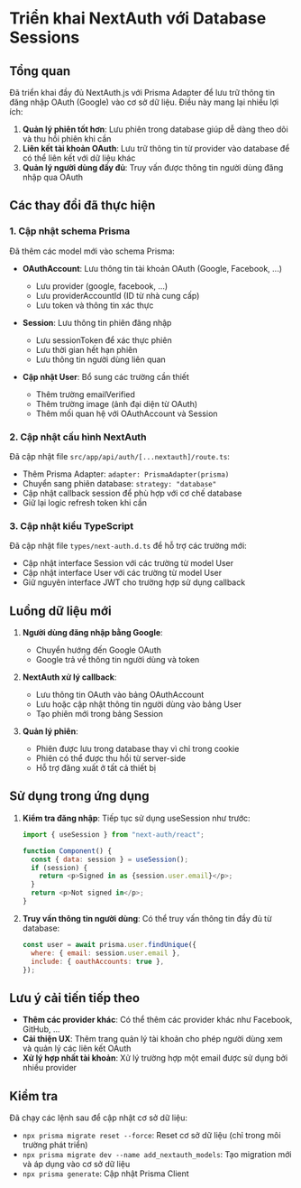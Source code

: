 # Triển khai NextAuth với Database Sessions

## Tổng quan

Đã triển khai đầy đủ NextAuth.js với Prisma Adapter để lưu trữ thông tin đăng nhập OAuth (Google) vào cơ sở dữ liệu. Điều này mang lại nhiều lợi ích:

1. **Quản lý phiên tốt hơn**: Lưu phiên trong database giúp dễ dàng theo dõi và thu hồi phiên khi cần
2. **Liên kết tài khoản OAuth**: Lưu trữ thông tin từ provider vào database để có thể liên kết với dữ liệu khác
3. **Quản lý người dùng đầy đủ**: Truy vấn được thông tin người dùng đăng nhập qua OAuth

## Các thay đổi đã thực hiện

### 1. Cập nhật schema Prisma

Đã thêm các model mới vào schema Prisma:

- **OAuthAccount**: Lưu thông tin tài khoản OAuth (Google, Facebook, ...)

  - Lưu provider (google, facebook, ...)
  - Lưu providerAccountId (ID từ nhà cung cấp)
  - Lưu token và thông tin xác thực

- **Session**: Lưu thông tin phiên đăng nhập

  - Lưu sessionToken để xác thực phiên
  - Lưu thời gian hết hạn phiên
  - Lưu thông tin người dùng liên quan

- **Cập nhật User**: Bổ sung các trường cần thiết
  - Thêm trường emailVerified
  - Thêm trường image (ảnh đại diện từ OAuth)
  - Thêm mối quan hệ với OAuthAccount và Session

### 2. Cập nhật cấu hình NextAuth

Đã cập nhật file `src/app/api/auth/[...nextauth]/route.ts`:

- Thêm Prisma Adapter: `adapter: PrismaAdapter(prisma)`
- Chuyển sang phiên database: `strategy: "database"`
- Cập nhật callback session để phù hợp với cơ chế database
- Giữ lại logic refresh token khi cần

### 3. Cập nhật kiểu TypeScript

Đã cập nhật file `types/next-auth.d.ts` để hỗ trợ các trường mới:

- Cập nhật interface Session với các trường từ model User
- Cập nhật interface User với các trường từ model User
- Giữ nguyên interface JWT cho trường hợp sử dụng callback

## Luồng dữ liệu mới

1. **Người dùng đăng nhập bằng Google**:

   - Chuyển hướng đến Google OAuth
   - Google trả về thông tin người dùng và token

2. **NextAuth xử lý callback**:

   - Lưu thông tin OAuth vào bảng OAuthAccount
   - Lưu hoặc cập nhật thông tin người dùng vào bảng User
   - Tạo phiên mới trong bảng Session

3. **Quản lý phiên**:
   - Phiên được lưu trong database thay vì chỉ trong cookie
   - Phiên có thể được thu hồi từ server-side
   - Hỗ trợ đăng xuất ở tất cả thiết bị

## Sử dụng trong ứng dụng

1. **Kiểm tra đăng nhập**: Tiếp tục sử dụng useSession như trước:

   ```javascript
   import { useSession } from "next-auth/react";

   function Component() {
     const { data: session } = useSession();
     if (session) {
       return <p>Signed in as {session.user.email}</p>;
     }
     return <p>Not signed in</p>;
   }
   ```

2. **Truy vấn thông tin người dùng**: Có thể truy vấn thông tin đầy đủ từ database:
   ```javascript
   const user = await prisma.user.findUnique({
     where: { email: session.user.email },
     include: { oauthAccounts: true },
   });
   ```

## Lưu ý cải tiến tiếp theo

- **Thêm các provider khác**: Có thể thêm các provider khác như Facebook, GitHub, ...
- **Cải thiện UX**: Thêm trang quản lý tài khoản cho phép người dùng xem và quản lý các liên kết OAuth
- **Xử lý hợp nhất tài khoản**: Xử lý trường hợp một email được sử dụng bởi nhiều provider

## Kiểm tra

Đã chạy các lệnh sau để cập nhật cơ sở dữ liệu:

- `npx prisma migrate reset --force`: Reset cơ sở dữ liệu (chỉ trong môi trường phát triển)
- `npx prisma migrate dev --name add_nextauth_models`: Tạo migration mới và áp dụng vào cơ sở dữ liệu
- `npx prisma generate`: Cập nhật Prisma Client
